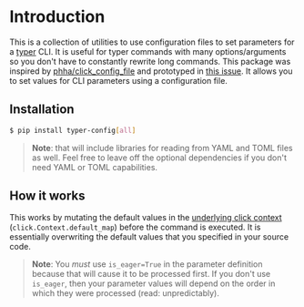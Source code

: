 # Introduction

This is a collection of utilities to use configuration files to set parameters for a [typer](https://github.com/tiangolo/typer) CLI.
It is useful for typer commands with many options/arguments so you don't have to constantly rewrite long commands.
This package was inspired by [phha/click_config_file](https://github.com/phha/click_config_file) and prototyped in [this issue](https://github.com/tiangolo/typer/issues/86#issuecomment-996374166). It allows you to set values for CLI parameters using a configuration file. 

## Installation

```bash
$ pip install typer-config[all]
```

> **Note**: that will include libraries for reading from YAML and TOML files as well.
  Feel free to leave off the optional dependencies if you don't need YAML or TOML capabilities.

## How it works

This works by mutating the default values in the [underlying click context](https://click.palletsprojects.com/en/8.1.x/api/#context) (`click.Context.default_map`) before the command is executed.
It is essentially overwriting the default values that you specified in your source code.
> **Note**: You _must_ use `is_eager=True` in the parameter definition because that will cause it to be processed first.
  If you don't use `is_eager`, then your parameter values will depend on the order in which they were processed (read: unpredictably).